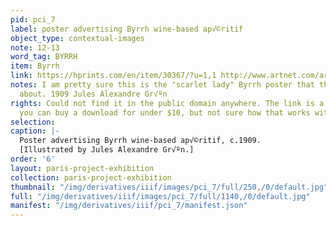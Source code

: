 ```yaml
---
pid: pci_7
label: poster advertising Byrrh wine-based ap√©ritif
object_type: contextual-images
note: 12-13
word_tag: BYRRH
item: Byrrh
link: https://hprints.com/en/item/30367/?u=1,1 http://www.artnet.com/artists/jules-alexandre-gr%C3%BCn/byrrh-tonique-hygi%C3%A9nique-eznTMVS5qc2QPqA-Dnwiaw2
notes: I am pretty sure this is the "scarlet lady" Byrrh poster that the poem is talking
  about. 1909 Jules Alexandre Gr√ºn
rights: Could not find it in the public domain anywhere. The link is a site where
  you can buy a download for under $10, but not sure how that works with usage.
selection: 
caption: |-
  Poster advertising Byrrh wine-based ap√©ritif, c.1909.
  [Illustrated by Jules Alexandre Gr√ºn.]
order: '6'
layout: paris-project-exhibition
collection: paris-project-exhibition
thumbnail: "/img/derivatives/iiif/images/pci_7/full/250,/0/default.jpg"
full: "/img/derivatives/iiif/images/pci_7/full/1140,/0/default.jpg"
manifest: "/img/derivatives/iiif/pci_7/manifest.json"
---
```


